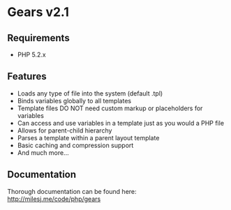 # Gears v2.1 #

## Requirements ##

* PHP 5.2.x

## Features ##

* Loads any type of file into the system (default .tpl)
* Binds variables globally to all templates
* Template files DO NOT need custom markup or placeholders for variables
* Can access and use variables in a template just as you would a PHP file
* Allows for parent-child hierarchy
* Parses a template within a parent layout template
* Basic caching and compression support
* And much more...

## Documentation ##

Thorough documentation can be found here: http://milesj.me/code/php/gears
